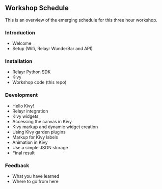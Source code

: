 ## Workshop Schedule

This is an overview of the emerging schedule for this three hour workshop.

### Introduction

- Welcome
- Setup (Wifi, Relayr WunderBar and API)

### Installation

- Relayr Python SDK
- Kivy
- Workshop code (this repo)

### Development

- Hello Kivy!
- Relayr integration
- Kivy widgets
- Accessing the canvas in Kivy
- Kivy markup and dynamic widget creation
- Using Kivy garden plugins
- Markup for Kivy labels
- Animation in Kivy
- Use a simple JSON storage
- Final result

### Feedback

- What you have learned
- Where to go from here
